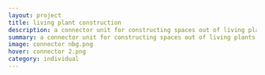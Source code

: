 ```yaml
---
layout: project
title: living plant construction
description: a connector unit for constructing spaces out of living plants using grafting
summary: a connector unit for constructing spaces out of living plants using grafting
image: connector nbg.png
hover: connector 2.png
category: individual
---
```

